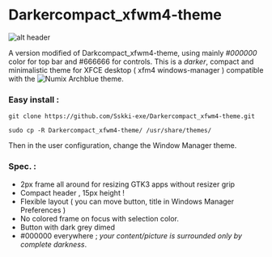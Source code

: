 Darkercompact_xfwm4-theme
=======================

![alt header](http://i.imgur.com/XlRncI3.jpg)

A version modified of Darkcompact_xfwm4-theme, using mainly *#000000* color for top bar and #666666 for controls.
This is a *darker*, compact and minimalistic theme for XFCE desktop ( xfm4 windows-manager ) compatible with the ![Numix Archblue theme](https://github.com/cryptomaniac512/AUR-numix-themes-archblue-git).

### Easy install :
``git clone https://github.com/Sskki-exe/Darkercompact_xfwm4-theme.git``

``sudo cp -R Darkercompact_xfwm4-theme/ /usr/share/themes/``

Then in the user configuration, change the Window Manager theme. 


### Spec. : 
- 2px frame all around for resizing GTK3 apps without resizer grip
- Compact header , 15px height !
- Flexible layout ( you can move button, title in Windows Manager Preferences )
- No colored frame on focus with selection color. 
- Button with dark grey dimed
- #000000 everywhere ; *your content/picture is surrounded only by complete darkness*.
